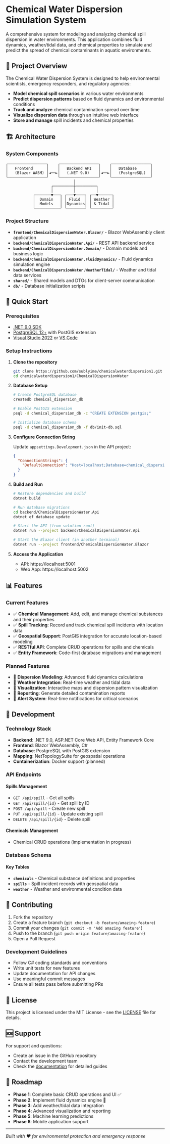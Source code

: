 # Chemical Water Dispersion Simulation System

A comprehensive system for modeling and analyzing chemical spill dispersion in water environments. This application combines fluid dynamics, weather/tidal data, and chemical properties to simulate and predict the spread of chemical contaminants in aquatic environments.

## 🌊 Project Overview

The Chemical Water Dispersion System is designed to help environmental scientists, emergency responders, and regulatory agencies:

- **Model chemical spill scenarios** in various water environments
- **Predict dispersion patterns** based on fluid dynamics and environmental conditions
- **Track and analyze** chemical contamination spread over time
- **Visualize dispersion data** through an intuitive web interface
- **Store and manage** spill incidents and chemical properties

## 🏗️ Architecture

### System Components

```
┌─────────────────┐    ┌─────────────────┐    ┌─────────────────┐
│   Frontend      │    │   Backend API   │    │   Database      │
│   (Blazor WASM) │◄──►│   (.NET 9.0)    │◄──►│   (PostgreSQL)  │
└─────────────────┘    └─────────────────┘    └─────────────────┘
                              │
                    ┌─────────┼─────────┐
                    │         │         │
            ┌───────▼───┐ ┌───▼────┐ ┌──▼──────┐
            │  Domain   │ │ Fluid  │ │ Weather │
            │  Models   │ │Dynamics│ │ & Tidal │
            └───────────┘ └────────┘ └─────────┘
```

### Project Structure

- **`frontend/ChemicalDispersionWater.Blazor/`** - Blazor WebAssembly client application
- **`backend/ChemicalDispersionWater.Api/`** - REST API backend service
- **`backend/ChemicalDispersionWater.Domain/`** - Domain models and business logic
- **`backend/ChemicalDispersionWater.FluidDynamics/`** - Fluid dynamics simulation engine
- **`backend/ChemicalDispersionWater.WeatherTidal/`** - Weather and tidal data services
- **`shared/`** - Shared models and DTOs for client-server communication
- **`db/`** - Database initialization scripts

## 🚀 Quick Start

### Prerequisites

- [.NET 9.0 SDK](https://dotnet.microsoft.com/download)
- [PostgreSQL 12+](https://www.postgresql.org/download/) with PostGIS extension
- [Visual Studio 2022](https://visualstudio.microsoft.com/) or [VS Code](https://code.visualstudio.com/)

### Setup Instructions

1. **Clone the repository**
   ```bash
   git clone https://github.com/sublyime/chemicalwaterdispersion1.git
   cd chemicalwaterdispersion1/ChemicalDispersionWater
   ```

2. **Database Setup**
   ```bash
   # Create PostgreSQL database
   createdb chemical_dispersion_db
   
   # Enable PostGIS extension
   psql -d chemical_dispersion_db -c "CREATE EXTENSION postgis;"
   
   # Initialize database schema
   psql -d chemical_dispersion_db -f db/init-db.sql
   ```

3. **Configure Connection String**
   
   Update `appsettings.Development.json` in the API project:
   ```json
   {
     "ConnectionStrings": {
       "DefaultConnection": "Host=localhost;Database=chemical_dispersion_db;Username=your_username;Password=your_password"
     }
   }
   ```

4. **Build and Run**
   ```bash
   # Restore dependencies and build
   dotnet build
   
   # Run database migrations
   cd backend/ChemicalDispersionWater.Api
   dotnet ef database update
   
   # Start the API (from solution root)
   dotnet run --project backend/ChemicalDispersionWater.Api
   
   # Start the Blazor client (in another terminal)
   dotnet run --project frontend/ChemicalDispersionWater.Blazor
   ```

5. **Access the Application**
   - API: https://localhost:5001
   - Web App: https://localhost:5002

## 📊 Features

### Current Features

- ✅ **Chemical Management**: Add, edit, and manage chemical substances and their properties
- ✅ **Spill Tracking**: Record and track chemical spill incidents with location data
- ✅ **Geospatial Support**: PostGIS integration for accurate location-based modeling
- ✅ **RESTful API**: Complete CRUD operations for spills and chemicals
- ✅ **Entity Framework**: Code-first database migrations and management

### Planned Features

- 🔄 **Dispersion Modeling**: Advanced fluid dynamics calculations
- 🔄 **Weather Integration**: Real-time weather and tidal data
- 🔄 **Visualization**: Interactive maps and dispersion pattern visualization
- 🔄 **Reporting**: Generate detailed contamination reports
- 🔄 **Alert System**: Real-time notifications for critical scenarios

## 🔧 Development

### Technology Stack

- **Backend**: .NET 9.0, ASP.NET Core Web API, Entity Framework Core
- **Frontend**: Blazor WebAssembly, C#
- **Database**: PostgreSQL with PostGIS extension
- **Mapping**: NetTopologySuite for geospatial operations
- **Containerization**: Docker support (planned)

### API Endpoints

#### Spills Management
- `GET /api/spill` - Get all spills
- `GET /api/spill/{id}` - Get spill by ID
- `POST /api/spill` - Create new spill
- `PUT /api/spill/{id}` - Update existing spill
- `DELETE /api/spill/{id}` - Delete spill

#### Chemicals Management
- Chemical CRUD operations (implementation in progress)

### Database Schema

#### Key Tables
- **`chemicals`** - Chemical substance definitions and properties
- **`spills`** - Spill incident records with geospatial data
- **`weather`** - Weather and environmental condition data

## 🤝 Contributing

1. Fork the repository
2. Create a feature branch (`git checkout -b feature/amazing-feature`)
3. Commit your changes (`git commit -m 'Add amazing feature'`)
4. Push to the branch (`git push origin feature/amazing-feature`)
5. Open a Pull Request

### Development Guidelines

- Follow C# coding standards and conventions
- Write unit tests for new features
- Update documentation for API changes
- Use meaningful commit messages
- Ensure all tests pass before submitting PRs

## 📄 License

This project is licensed under the MIT License - see the [LICENSE](LICENSE) file for details.

## 🆘 Support

For support and questions:
- Create an issue in the GitHub repository
- Contact the development team
- Check the [documentation](docs/) for detailed guides

## 🔮 Roadmap

- **Phase 1**: Complete basic CRUD operations and UI ✅
- **Phase 2**: Implement fluid dynamics engine 🔄
- **Phase 3**: Add weather/tidal data integration
- **Phase 4**: Advanced visualization and reporting
- **Phase 5**: Machine learning predictions
- **Phase 6**: Mobile application support

---

*Built with ❤️ for environmental protection and emergency response*